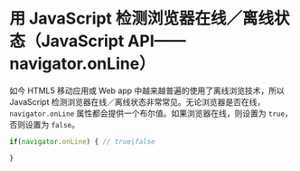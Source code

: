# 用 JavaScript 检测浏览器在线／离线状态（JavaScript API——navigator.onLine）

如今 HTML5 移动应用或 Web app 中越来越普遍的使用了离线浏览技术，所以 JavaScript 检测浏览器在线／离线状态非常常见。无论浏览器是否在线，`navigator.onLine` 属性都会提供一个布尔值。如果浏览器在线，则设置为 `true`，否则设置为 `false`。

```javascript
if(navigator.onLine) { // true|false

}
```